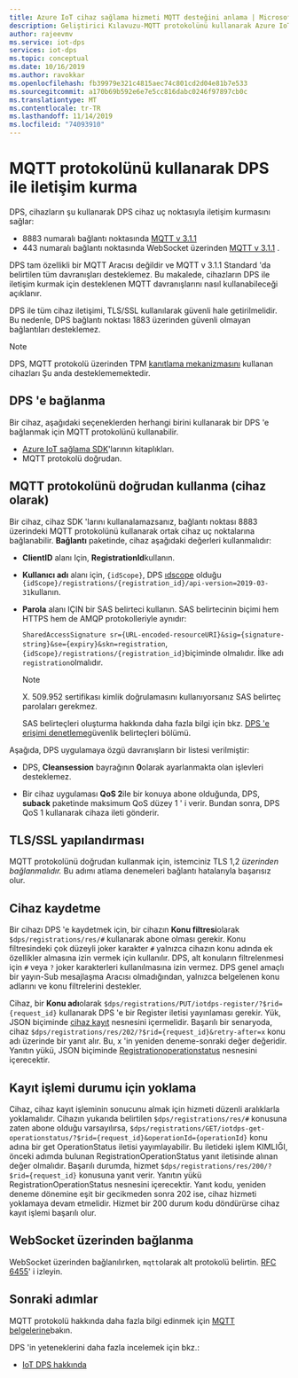 ```yaml
---
title: Azure IoT cihaz sağlama hizmeti MQTT desteğini anlama | Microsoft Docs
description: Geliştirici Kılavuzu-MQTT protokolünü kullanarak Azure IoT cihazı sağlama hizmeti cihazına yönelik uç noktaya bağlanan cihazlar için destek.
author: rajeevmv
ms.service: iot-dps
services: iot-dps
ms.topic: conceptual
ms.date: 10/16/2019
ms.author: ravokkar
ms.openlocfilehash: fb39979e321c4815aec74c801cd2d04e81b7e533
ms.sourcegitcommit: a170b69b592e6e7e5cc816dabc0246f97897cb0c
ms.translationtype: MT
ms.contentlocale: tr-TR
ms.lasthandoff: 11/14/2019
ms.locfileid: "74093910"
---
```

# <a name="communicate-with-your-dps-using-the-mqtt-protocol"></a>MQTT protokolünü kullanarak DPS ile iletişim kurma

DPS, cihazların şu kullanarak DPS cihaz uç noktasıyla iletişim kurmasını sağlar:

* 8883 numaralı bağlantı noktasında [MQTT v 3.1.1](https://mqtt.org/)
* 443 numaralı bağlantı noktasında WebSocket üzerinden [MQTT v 3.1.1](http://docs.oasis-open.org/mqtt/mqtt/v3.1.1/os/mqtt-v3.1.1-os.html#_Toc398718127) .

DPS tam özellikli bir MQTT Aracısı değildir ve MQTT v 3.1.1 Standard 'da belirtilen tüm davranışları desteklemez. Bu makalede, cihazların DPS ile iletişim kurmak için desteklenen MQTT davranışlarını nasıl kullanabileceği açıklanır.

DPS ile tüm cihaz iletişimi, TLS/SSL kullanılarak güvenli hale getirilmelidir. Bu nedenle, DPS bağlantı noktası 1883 üzerinden güvenli olmayan bağlantıları desteklemez.

 > [!NOTE] 
 > DPS, MQTT protokolü üzerinden TPM [kanıtlama mekanizmasını](https://docs.microsoft.com/azure/iot-dps/concepts-device#attestation-mechanism) kullanan cihazları Şu anda desteklememektedir.

## <a name="connecting-to-dps"></a>DPS 'e bağlanma

Bir cihaz, aşağıdaki seçeneklerden herhangi birini kullanarak bir DPS 'e bağlanmak için MQTT protokolünü kullanabilir.

* [Azure IoT sağlama SDK](https://docs.microsoft.com/azure/iot-hub/iot-hub-devguide-sdks#microsoft-azure-provisioning-sdks)'larının kitaplıkları.
* MQTT protokolü doğrudan.

## <a name="using-the-mqtt-protocol-directly-as-a-device"></a>MQTT protokolünü doğrudan kullanma (cihaz olarak)

Bir cihaz, cihaz SDK 'larını kullanalamazsanız, bağlantı noktası 8883 üzerindeki MQTT protokolünü kullanarak ortak cihaz uç noktalarına bağlanabilir. **Bağlantı** paketinde, cihaz aşağıdaki değerleri kullanmalıdır:

* **ClientID** alanı Için, **RegistrationId**kullanın.

* **Kullanıcı adı** alanı için, `{idScope}`, DPS [ıdscope](https://docs.microsoft.com/azure/iot-dps/concepts-device#id-scope) olduğu `{idScope}/registrations/{registration_id}/api-version=2019-03-31`kullanın.

* **Parola** alanı IÇIN bir SAS belirteci kullanın. SAS belirtecinin biçimi hem HTTPS hem de AMQP protokolleriyle aynıdır:

  `SharedAccessSignature sr={URL-encoded-resourceURI}&sig={signature-string}&se={expiry}&skn=registration`, `{idScope}/registrations/{registration_id}`biçiminde olmalıdır. İlke adı `registration`olmalıdır.

  > [!NOTE]
  > X. 509.952 sertifikası kimlik doğrulamasını kullanıyorsanız SAS belirteç parolaları gerekmez.

  SAS belirteçleri oluşturma hakkında daha fazla bilgi için bkz. [DPS 'e erişimi denetleme](how-to-control-access.md#security-tokens)güvenlik belirteçleri bölümü.

Aşağıda, DPS uygulamaya özgü davranışların bir listesi verilmiştir:

 * DPS, **Cleansession** bayrağının **0**olarak ayarlanmakta olan işlevleri desteklemez.

 * Bir cihaz uygulaması **QoS 2**ile bir konuya abone olduğunda, DPS, **suback** paketinde maksimum QoS düzey 1 ' i verir. Bundan sonra, DPS QoS 1 kullanarak cihaza ileti gönderir.

## <a name="tlsssl-configuration"></a>TLS/SSL yapılandırması

MQTT protokolünü doğrudan kullanmak için, istemciniz TLS 1,2 *üzerinden bağlanmalıdır.* Bu adımı atlama denemeleri bağlantı hatalarıyla başarısız olur.


## <a name="registering-a-device"></a>Cihaz kaydetme

Bir cihazı DPS 'e kaydetmek için, bir cihazın **Konu filtresi**olarak `$dps/registrations/res/#` kullanarak abone olması gerekir. Konu filtresindeki çok düzeyli joker karakter `#` yalnızca cihazın konu adında ek özellikler almasına izin vermek için kullanılır. DPS, alt konuların filtrelenmesi için `#` veya `?` joker karakterleri kullanılmasına izin vermez. DPS genel amaçlı bir yayın-Sub mesajlaşma Aracısı olmadığından, yalnızca belgelenen konu adlarını ve konu filtrelerini destekler.

Cihaz, bir **Konu adı**olarak `$dps/registrations/PUT/iotdps-register/?$rid={request_id}` kullanarak DPS 'e bir Register iletisi yayınlaması gerekir. Yük, JSON biçiminde [cihaz kayıt](https://docs.microsoft.com/rest/api/iot-dps/runtimeregistration/registerdevice#deviceregistration) nesnesini içermelidir.
Başarılı bir senaryoda, cihaz `$dps/registrations/res/202/?$rid={request_id}&retry-after=x` konu adı üzerinde bir yanıt alır. Bu, x 'in yeniden deneme-sonraki değer değeridir. Yanıtın yükü, JSON biçiminde [Registrationoperationstatus](https://docs.microsoft.com/rest/api/iot-dps/runtimeregistration/registerdevice#registrationoperationstatus) nesnesini içerecektir.

## <a name="polling-for-registration-operation-status"></a>Kayıt işlemi durumu için yoklama

Cihaz, cihaz kayıt işleminin sonucunu almak için hizmeti düzenli aralıklarla yoklamalıdır. Cihazın yukarıda belirtilen `$dps/registrations/res/#` konusuna zaten abone olduğu varsayılırsa, `$dps/registrations/GET/iotdps-get-operationstatus/?$rid={request_id}&operationId={operationId}` konu adına bir get OperationStatus iletisi yayımlayabilir. Bu iletideki işlem KIMLIĞI, önceki adımda bulunan RegistrationOperationStatus yanıt iletisinde alınan değer olmalıdır. Başarılı durumda, hizmet `$dps/registrations/res/200/?$rid={request_id}` konusuna yanıt verir. Yanıtın yükü RegistrationOperationStatus nesnesini içerecektir. Yanıt kodu, yeniden deneme dönemine eşit bir gecikmeden sonra 202 ise, cihaz hizmeti yoklamaya devam etmelidir. Hizmet bir 200 durum kodu döndürürse cihaz kayıt işlemi başarılı olur.

## <a name="connecting-over-websocket"></a>WebSocket üzerinden bağlanma
WebSocket üzerinden bağlanılırken, `mqtt`olarak alt protokolü belirtin. [RFC 6455](https://tools.ietf.org/html/rfc6455)' i izleyin.

## <a name="next-steps"></a>Sonraki adımlar

MQTT protokolü hakkında daha fazla bilgi edinmek için [MQTT belgelerine](https://mqtt.org/documentation)bakın.

DPS 'in yeteneklerini daha fazla incelemek için bkz.:

* [IoT DPS hakkında](about-iot-dps.md)
